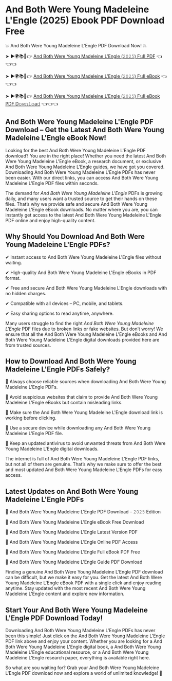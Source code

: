 # And Both Were Young Madeleine L'Engle (2025) Ebook PDF Download Free

💥 And Both Were Young Madeleine L'Engle PDF Download Now! 💥

➤ ►🌍📚📱👉 [And Both Were Young Madeleine L'Engle (𝟸𝟶𝟸𝟻) F𝚞ll PDF](https://getpdf.xyz/and-both-were-young-madeleine-lengle) 👈👈👈


➤ ►🌍📚📱👉 [And Both Were Young Madeleine L'Engle (𝟸𝟶𝟸𝟻) F𝚞ll eBook](https://getpdf.xyz/and-both-were-young-madeleine-lengle) 👈👈👈


➤ ►🌍📚📱👉 [And Both Were Young Madeleine L'Engle (𝟸𝟶𝟸𝟻) F𝚞ll eBook PDF D𝚘𝚠𝚗𝚕𝚘a𝚍](https://getpdf.xyz/and-both-were-young-madeleine-lengle) 👈👈👈


## And Both Were Young Madeleine L'Engle PDF Download – Get the Latest And Both Were Young Madeleine L'Engle eBook Now!

Looking for the best And Both Were Young Madeleine L'Engle PDF download? You are in the right place! Whether you need the latest And Both Were Young Madeleine L'Engle eBook, a research document, or exclusive And Both Were Young Madeleine L'Engle guides, we have got you covered. Downloading And Both Were Young Madeleine L'Engle PDFs has never been easier. With our direct links, you can access And Both Were Young Madeleine L'Engle PDF files within seconds.

The demand for *And Both Were Young Madeleine L'Engle* PDFs is growing daily, and many users want a trusted source to get their hands on these files. That’s why we provide safe and secure And Both Were Young Madeleine L'Engle eBook downloads. No matter where you are, you can instantly get access to the latest And Both Were Young Madeleine L'Engle PDF online and enjoy high-quality content.

## Why Should You Download And Both Were Young Madeleine L'Engle PDFs?

✔ Instant access to And Both Were Young Madeleine L'Engle files without waiting.

✔ High-quality And Both Were Young Madeleine L'Engle eBooks in PDF format.

✔ Free and secure And Both Were Young Madeleine L'Engle downloads with no hidden charges.

✔ Compatible with all devices – PC, mobile, and tablets.

✔ Easy sharing options to read anytime, anywhere.

Many users struggle to find the right *And Both Were Young Madeleine L'Engle* PDF files due to broken links or fake websites. But don’t worry! We ensure that all the And Both Were Young Madeleine L'Engle eBooks and And Both Were Young Madeleine L'Engle digital downloads provided here are from trusted sources.

## How to Download And Both Were Young Madeleine L'Engle PDFs Safely?

📌 Always choose reliable sources when downloading And Both Were Young Madeleine L'Engle PDFs.

📌 Avoid suspicious websites that claim to provide And Both Were Young Madeleine L'Engle eBooks but contain misleading links.

📌 Make sure the And Both Were Young Madeleine L'Engle download link is working before clicking.

📌 Use a secure device while downloading any And Both Were Young Madeleine L'Engle PDF file.

📌 Keep an updated antivirus to avoid unwanted threats from And Both Were Young Madeleine L'Engle digital downloads.

The internet is full of And Both Were Young Madeleine L'Engle PDF links, but not all of them are genuine. That’s why we make sure to offer the best and most updated And Both Were Young Madeleine L'Engle PDFs for easy access.

## Latest Updates on And Both Were Young Madeleine L'Engle PDFs

🔹 And Both Were Young Madeleine L'Engle PDF Download – 𝟸𝟶𝟸𝟻 Edition

🔹 And Both Were Young Madeleine L'Engle eBook Free Download

🔹 And Both Were Young Madeleine L'Engle Latest Version PDF

🔹 And Both Were Young Madeleine L'Engle Online PDF Access

🔹 And Both Were Young Madeleine L'Engle Full eBook PDF Free

🔹 And Both Were Young Madeleine L'Engle Guide PDF Download

Finding a genuine And Both Were Young Madeleine L'Engle PDF download can be difficult, but we make it easy for you. Get the latest And Both Were Young Madeleine L'Engle eBook PDF with a single click and enjoy reading anytime. Stay updated with the most recent And Both Were Young Madeleine L'Engle content and explore new information.

## Start Your And Both Were Young Madeleine L'Engle PDF Download Today!

Downloading And Both Were Young Madeleine L'Engle PDFs has never been this simple! Just click on the And Both Were Young Madeleine L'Engle PDF link above and enjoy your content. Whether you are looking for a And Both Were Young Madeleine L'Engle digital book, a And Both Were Young Madeleine L'Engle educational resource, or a And Both Were Young Madeleine L'Engle research paper, everything is available right here.

So what are you waiting for? Grab your And Both Were Young Madeleine L'Engle PDF download now and explore a world of unlimited knowledge! 🚀